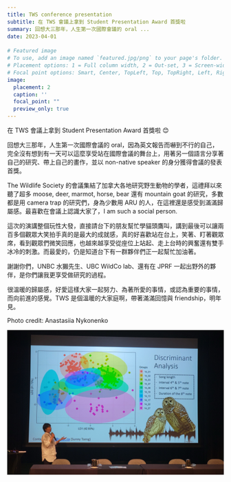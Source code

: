 ```yaml
---
title: TWS conference presentation
subtitle: 在 TWS 會議上拿到 Student Presentation Award 首獎啦
summary: 回想大三那年，人生第一次國際會議的 oral ...
date: 2023-04-01

# Featured image
# To use, add an image named `featured.jpg/png` to your page's folder.
# Placement options: 1 = Full column width, 2 = Out-set, 3 = Screen-width
# Focal point options: Smart, Center, TopLeft, Top, TopRight, Left, Right, BottomLeft, Bottom, BottomRight
image:
  placement: 2
  caption: ''
  focal_point: ""
  preview_only: true
---
```


在 TWS 會議上拿到 Student Presentation Award 首獎啦 😊 

回想大三那年，人生第一次國際會議的 oral，因為英文報告而嚇到不行的自己，完全沒有想到有一天可以這麼享受站在國際會議的舞台上，用著另一個語言分享著自己的研究、帶上自己的畫作，並以 non-native speaker 的身分獲得會議的發表首獎。

The Wildlife Society 的會議集結了加拿大各地研究野生動物的學者，這禮拜以來聽了超多 moose, deer, marmot, horse, bear 還有 mountain goat 的研究，多數都是用 camera trap 的研究們，身為少數用 ARU 的人，在這裡還是感受到滿滿歸屬感。最喜歡在會議上認識大家了，I am such a social person. 

這次的演講整個玩性大發，直接請台下的朋友幫忙學貓頭鷹叫，講到最後可以讓兩百多個觀眾大笑拍手真的是最大的成就感，真的好喜歡站在台上，笑著、盯著觀眾席，看到觀眾們微笑回應，也越來越享受從座位上站起、走上台時的興奮還有雙手冰冷的刺激。而最愛的，仍是知道台下有一群夥伴們正一起幫忙加油著。

謝謝你們，UNBC 水獺先生、UBC WildCo lab、還有在 JPRF 一起出野外的夥伴，是你們讓我更享受做研究的過程。

很溫暖的歸屬感，好愛這樣大家一起努力、為著所愛的事情，或認為重要的事情，而向前進的感覺。TWS 是個溫暖的大家庭啊，帶著滿滿回憶與 friendship，明年見。 

Photo credit: Anastasiia Nykonenko

![alt text](featured.jpg)